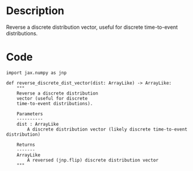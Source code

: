 # Description
Reverse a discrete distribution vector, useful for discrete time-to-event distributions.

# Code
```
import jax.numpy as jnp

def reverse_discrete_dist_vector(dist: ArrayLike) -> ArrayLike:
    """
    Reverse a discrete distribution
    vector (useful for discrete
    time-to-event distributions).

    Parameters
    ----------
    dist : ArrayLike
        A discrete distribution vector (likely discrete time-to-event distribution)

    Returns
    -------
    ArrayLike
        A reversed (jnp.flip) discrete distribution vector
    """

```
